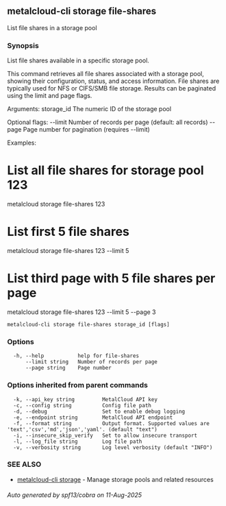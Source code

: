 ## metalcloud-cli storage file-shares

List file shares in a storage pool

### Synopsis

List file shares available in a specific storage pool.

This command retrieves all file shares associated with a storage pool, showing their
configuration, status, and access information. File shares are typically used for
NFS or CIFS/SMB file storage. Results can be paginated using the limit and page flags.

Arguments:
  storage_id    The numeric ID of the storage pool

Optional flags:
  --limit       Number of records per page (default: all records)
  --page        Page number for pagination (requires --limit)

Examples:
  # List all file shares for storage pool 123
  metalcloud storage file-shares 123

  # List first 5 file shares
  metalcloud storage file-shares 123 --limit 5

  # List third page with 5 file shares per page
  metalcloud storage file-shares 123 --limit 5 --page 3

```
metalcloud-cli storage file-shares storage_id [flags]
```

### Options

```
  -h, --help           help for file-shares
      --limit string   Number of records per page
      --page string    Page number
```

### Options inherited from parent commands

```
  -k, --api_key string         MetalCloud API key
  -c, --config string          Config file path
  -d, --debug                  Set to enable debug logging
  -e, --endpoint string        MetalCloud API endpoint
  -f, --format string          Output format. Supported values are 'text','csv','md','json','yaml'. (default "text")
  -i, --insecure_skip_verify   Set to allow insecure transport
  -l, --log_file string        Log file path
  -v, --verbosity string       Log level verbosity (default "INFO")
```

### SEE ALSO

* [metalcloud-cli storage](metalcloud-cli_storage.md)	 - Manage storage pools and related resources

###### Auto generated by spf13/cobra on 11-Aug-2025
